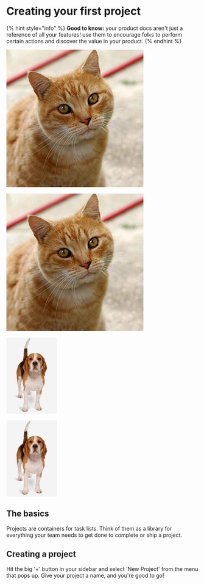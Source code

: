 # Creating your first project

{% hint style="info" %}
**Good to know:** your product docs aren't just a reference of all your features! use them to encourage folks to perform certain actions and discover the value in your product.
{% endhint %}

![catdayo](../.gitbook/assets/cat.jpeg)

<img src="../.gitbook/assets/cat.jpeg">

![dog](/.gitbook/assets/dog.jpeg)

<img src="/.gitbook/assets/dog.jpeg">


## The basics

Projects are containers for task lists. Think of them as a library for everything your team needs to get done to complete or ship a project.

## Creating a project

Hit the big '+' button in your sidebar and select 'New Project' from the menu that pops up. Give your project a name, and you're good to go!
